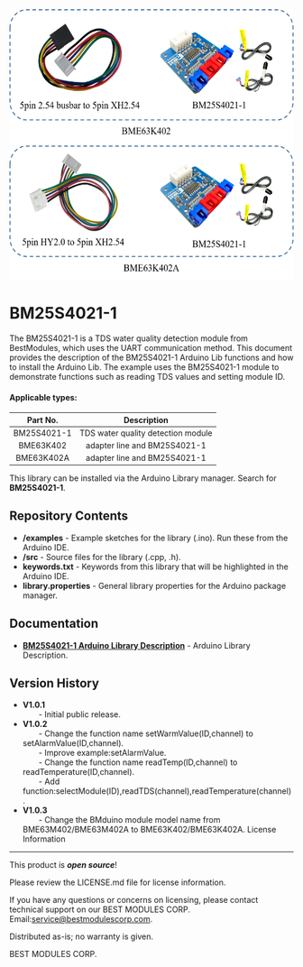 <div align=center>
<img src="https://github.com/BestModules-Libraries/img/blob/main/BM25S4021-1_BME63K402_BME63K402A_V1.0.png" width="562" height="480">

</div>

BM25S4021-1
===========================================================

The BM25S4021-1 is a TDS water quality detection module from BestModules, which uses the UART communication method. This document provides the description of the BM25S4021-1 Arduino Lib functions and how to install the Arduino Lib. The example uses the BM25S4021-1 module to demonstrate functions such as reading TDS values and setting module ID.

#### Applicable types:
<div align=center>

|Part No.   |Description                             |
|:---------:|:--------------------------------------:|
|BM25S4021-1 |TDS water quality detection module|
|BME63K402   |adapter line and BM25S4021-1|
|BME63K402A  |adapter line and BM25S4021-1|

</div>

This library can be installed via the Arduino Library manager. Search for **BM25S4021-1**.

Repository Contents
-------------------

* **/examples** - Example sketches for the library (.ino). Run these from the Arduino IDE.
* **/src** - Source files for the library (.cpp, .h).
* **keywords.txt** - Keywords from this library that will be highlighted in the Arduino IDE.
* **library.properties** - General library properties for the Arduino package manager.

Documentation
-------------------

* **[BM25S4021-1 Arduino Library Description](https://www.bestmodulescorp.com/bm25s4021-1.html#tab-product2)** - Arduino Library Description.

Version History
-------------------

* **V1.0.1**  
&emsp;&emsp;- Initial public release.  
* **V1.0.2**  
&emsp;&emsp;- Change the function name setWarmValue(ID,channel) to setAlarmValue(ID,channel).  
&emsp;&emsp;- Improve example:setAlarmValue.  
&emsp;&emsp;- Change the function name readTemp(ID,channel) to readTemperature(ID,channel).  
&emsp;&emsp;- Add function:selectModule(ID),readTDS(channel),readTemperature(channel).  
* **V1.0.3**  
&emsp;&emsp;- Change the BMduino module model name from BME63M402/BME63M402A to BME63K402/BME63K402A. 
License Information
-------------------

This product is _**open source**_!

Please review the LICENSE.md file for license information.

If you have any questions or concerns on licensing, please contact technical support on our BEST MODULES CORP. Email:service@bestmodulescorp.com.

Distributed as-is; no warranty is given.

BEST MODULES CORP. 
